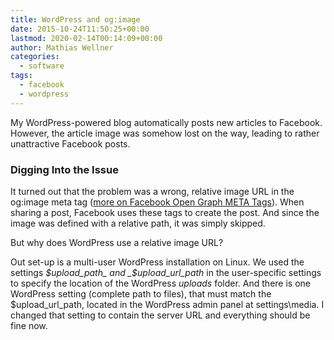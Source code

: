 ```yaml
---
title: WordPress and og:image
date: 2015-10-24T11:50:25+00:00
lastmod: 2020-02-14T00:14:09+00:00
author: Mathias Wellner
categories:
  - software
tags:
  - facebook
  - wordpress
---
```

My WordPress-powered blog automatically posts new articles to Facebook. However, the article image was somehow lost on the way, leading to rather unattractive Facebook posts. 
<!--more-->

### Digging Into the Issue

It turned out that the problem was a wrong, relative image URL in the og:image meta tag (<a href="http://davidwalsh.name/facebook-meta-tags" title="Facebook Open Graph META Tags" target="_blank">more on Facebook Open Graph META Tags</a>). When sharing a post, Facebook uses these tags to create the post. And since the image was defined with a relative path, it was simply skipped. 

But why does WordPress use a relative image URL? 

Out set-up is a multi-user WordPress installation on Linux. We used the settings _$upload_path_ and _$upload\_url\_path_ in the user-specific settings to specify the location of the WordPress _uploads_ folder. And there is one WordPress setting (complete path to files), that must match the $upload\_url\_path, located in the WordPress admin panel at settings\media. I changed that setting to contain the server URL and everything should be fine now.